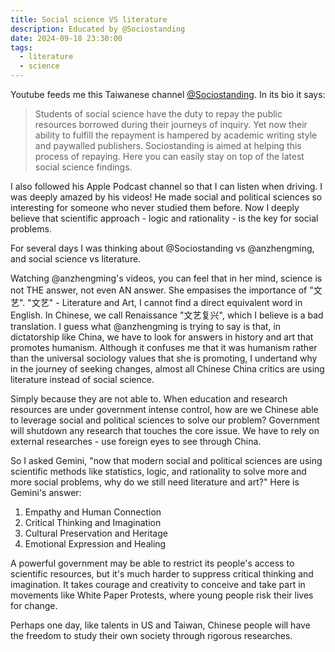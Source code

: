 ```yaml
---
title: Social science VS literature
description: Educated by @Sociostanding
date: 2024-09-18 23:30:00
tags:
  - literature
  - science
---
```

Youtube feeds me this Taiwanese channel [@Sociostanding](https://www.youtube.com/@sociostanding). In its bio it says:

> Students of social science have the duty to repay the public resources borrowed during their journeys of inquiry. Yet now their ability to fulfill the repayment is hampered by academic writing style and paywalled publishers. Sociostanding is aimed at helping this process of repaying. Here you can easily stay on top of the latest social science findings.

I also followed his Apple Podcast channel so that I can listen when driving. I was deeply amazed by his videos! He made social and political sciences so interesting for someone who never studied them before. Now I deeply believe that scientific approach - logic and rationality - is the key for social problems.

For several days I was thinking about @Sociostanding vs @anzhengming, and social science vs literature.

Watching @anzhengming's videos, you can feel that in her mind, science is not THE answer, not even AN answer. She empasises the importance of "文艺". "文艺" - Literature and Art, I cannot find a direct equivalent word in English. In Chinese, we call Renaissance "文艺复兴", which I believe is a bad translation. I guess what @anzhengming is trying to say is that, in dictatorship like China, we have to look for answers in history and art that promotes humanism. Although it confuses me that it was humanism rather than the universal sociology values that she is promoting, I undertand why in the journey of seeking changes, almost all Chinese China critics are using literature instead of social science.

Simply because they are not able to. When education and research resources are under government intense control, how are we Chinese able to leverage social and political sciences to solve our problem? Government will shutdown any research that touches the core issue. We have to rely on external researches - use foreign eyes to see through China.

So I asked Gemini, "now that modern social and political sciences are using scientific methods like statistics, logic, and rationality to solve more and more social problems, why do we still need literature and art?" Here is Gemini's answer:

1. Empathy and Human Connection
2. Critical Thinking and Imagination
3. Cultural Preservation and Heritage
4. Emotional Expression and Healing

A powerful government may be able to restrict its people's access to scientific resources, but it's much harder to suppress critical thinking and imagination. It takes courage and creativity to conceive and take part in movements like White Paper Protests, where young people risk their lives for change.

Perhaps one day, like talents in US and Taiwan, Chinese people will have the freedom to study their own society through rigorous researches.
